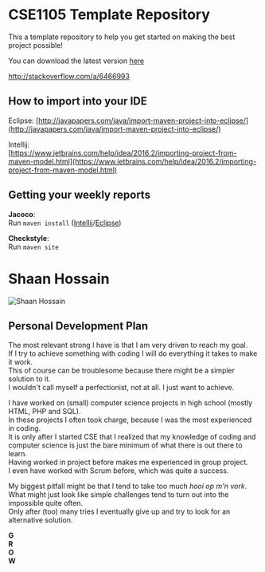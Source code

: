 # CSE1105 Template Repository

This a template repository to help you get started on making the best project possible!

You can download the latest version [here](https://github.com/SERG-Delft/TI1216/releases)

http://stackoverflow.com/a/6466993

## How to import into your IDE

Eclipse:
[http://javapapers.com/java/import-maven-project-into-eclipse/](http://javapapers.com/java/import-maven-project-into-eclipse/)

Intellij:  
[https://www.jetbrains.com/help/idea/2016.2/importing-project-from-maven-model.html](https://www.jetbrains.com/help/idea/2016.2/importing-project-from-maven-model.html)

## Getting your weekly reports

**Jacoco**:  
Run `maven install` ([Intellij](https://www.jetbrains.com/help/idea/2016.3/getting-started-with-maven.html#execute_maven_goal)/[Eclipse](http://imgur.com/a/6q7pV))

**Checkstyle**:  
Run `maven site`


# Shaan Hossain
![Shaan Hossain](https://lh3.googleusercontent.com/F5hhz2boXXY4e9PSUTkVLlaBLswFUdcCgQWAl1R9HPAwxtTGYgTwrqKOTiWuUzVbZ85I0xTY4H0V1lLPdg9D=w1920-h937-rw)
## Personal Development Plan

The most relevant strong I have is that I am very driven to reach my goal.<br/>
If I try to achieve something with coding I will do everything it takes to make it work.<br/>
This of course can be troublesome because there might be a simpler solution to it.<br/>
I wouldn't call myself a perfectionist, not at all. I just want to achieve.<br/>

I have worked on (small) computer science projects in high school (mostly HTML, PHP and SQL).<br/>
In these projects I often took charge, because I was the most experienced in coding.<br/>
It is only after I started CSE that I realized that my knowledge of coding and computer science is just the bare minimum of what there is out there to learn.<br/>
Having worked in project before makes me experienced in group project.<br/>
I even have worked with Scrum before, which was quite a success.<br/>

My biggest pitfall might be that I tend to take too much *hooi op m'n vork*.<br/>
What might just look like simple challenges tend to turn out into the impossible quite often.<br/>
Only after (too) many tries I eventually give up and try to look for an alternative solution.<br/>

**G**<br/>
**R**<br/>
**O**<br/>
**W**<br/>